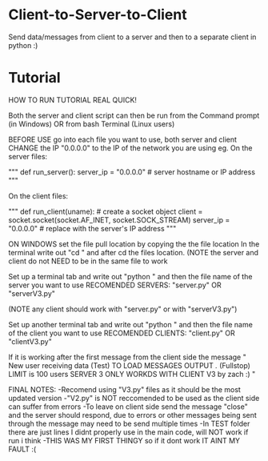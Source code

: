 # Client-to-Server-to-Client
Send data/messages from client to a server and then to a separate client in python :)

# Tutorial
HOW TO RUN TUTORIAL REAL QUICK!

Both the server and client script can then be run from the Command prompt (in Windows)
OR from bash Terminal (Linux users)

BEFORE USE go into each file you want to use, both server and client
CHANGE the IP "0.0.0.0" to the IP of the network you are using eg.
On the server files:

"""
def run_server():
    server_ip = "0.0.0.0"  # server hostname or IP address
"""

On the client files:

"""
def run_client(uname):
    # create a socket object
    client = socket.socket(socket.AF_INET, socket.SOCK_STREAM)
    server_ip = "0.0.0.0"  # replace with the server's IP address
"""


ON WINDOWS set the file pull location by copying the the file location
In the terminal write out "cd " and after cd the files location.
(NOTE the server and client do not NEED to be in the same file to work


Set up a terminal tab and write out "python " and then the file name of the server you want to use
RECOMENDED SERVERS:
"server.py"
OR
"serverV3.py"

(NOTE any client should work with "server.py" or with "serverV3.py")


Set up another terminal tab and write out "python " and then the file name of the client you want to use
RECOMENDED CLIENTS:
"client.py"
OR
"clientV3.py"


If it is working after the first message from the client side the message
"
  New user receiving data (Test)
  TO LOAD MESSAGES OUTPUT *.* (Fullstop)
  LIMIT is 100 users
  SERVER 3 ONLY WORKDS WITH CLIENT V3
  by zach :)
"

FINAL NOTES:
	-Recomend using "V3.py" files as it should be the most updated version
	-"V2.py" is NOT reccomended to be used as the client side can suffer from errors 
	-To leave on client side send the message "close" and the server should respond, due to errors or other messages being sent through the message may need to be send multiple times 
	-In TEST folder there are just lines I didnt properly use in the main code, will NOT work if run i think 
	-THIS WAS MY FIRST THINGY so if it dont work IT AINT MY FAULT :(
 
